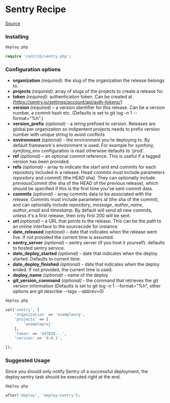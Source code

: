 <!-- DO NOT EDIT THIS FILE! -->
<!-- Instead edit contrib/sentry.php -->
<!-- Then run bin/docgen -->

# Sentry Recipe

[Source](/contrib/sentry.php)



### Installing

```php
deploy.php

require 'contrib/sentry.php';
```

### Configuration options

- **organization** *(required)*: the slug of the organization the release belongs to.
- **projects** *(required)*: array of slugs of the projects to create a release for.
- **token** *(required)*: authentication token. Can be created at [https://sentry.io/settings/account/api/auth-tokens/]
- **version** *(required)* – a version identifier for this release.
Can be a version number, a commit hash etc. (Defaults is set to git log -n 1 --format="%h".)
- **version_prefix** *(optional)* - a string prefixed to version.
Releases are global per organization so indipentent projects needs to prefix version number with unique string to avoid conflicts
- **environment** *(optional)* - the environment you’re deploying to. By default framework's environment is used.
For example for symfony, *symfony_env* configuration is read otherwise defaults to 'prod'.
- **ref** *(optional)* – an optional commit reference. This is useful if a tagged version has been provided.
- **refs** *(optional)* - array to indicate the start and end commits for each repository included in a release.
Head commits must include parameters *repository* and *commit*) (the HEAD sha).
They can optionally include *previousCommit* (the sha of the HEAD of the previous release),
which should be specified if this is the first time you’ve sent commit data.
- **commits** *(optional)* - array commits data to be associated with the release.
Commits must include parameters *id* (the sha of the commit), and can optionally include *repository*,
*message*, *author_name*, *author_email* and *timestamp*. By default will send all new commits,
unless it's a first release, then only first 200 will be sent.
- **url** *(optional)* – a URL that points to the release. This can be the path to an online interface to the sourcecode for instance.
- **date_released** *(optional)* – date that indicates when the release went live. If not provided the current time is assumed.
- **sentry_server** *(optional)* – sentry server (if you host it yourself). defaults to hosted sentry service.
- **date_deploy_started** *(optional)* - date that indicates when the deploy started. Defaults to current time.
- **date_deploy_finished** *(optional)* - date that indicates when the deploy ended. If not provided, the current time is used.
- **deploy_name** *(optional)* - name of the deploy
- **git_version_command** *(optional)* - the command that retrieves the git version information (Defaults is set to git log -n 1 --format="%h", other options are git describe --tags --abbrev=0)

```php
deploy.php

set('sentry', [
    'organization' => 'exampleorg',
    'projects' => [
        'exampleproj'
    ],
    'token' => 'd47828...',
    'version' => '0.0.1',

]);
```

### Suggested Usage

Since you should only notify Sentry of a successful deployment, the deploy:sentry task should be executed right at the end.

```php
deploy.php

after('deploy', 'deploy:sentry');
```




